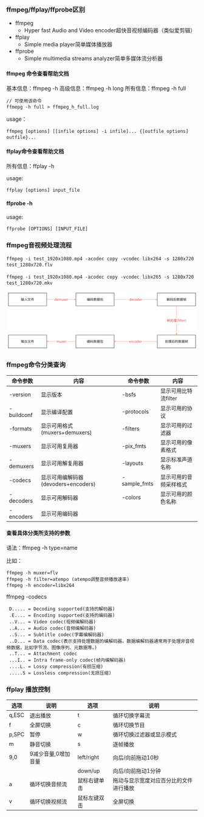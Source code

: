 
### ffmpeg/ffplay/ffprobe区别

* ffmpeg
	* Hyper fast Audio and Video encoder超快音视频编码器（类似爱剪辑）
* ffplay
	* Simple media player简单媒体播放器
* ffprobe
	* Simple multimedia streams analyzer简单多媒体流分析器

#### ffmpeg 命令查看帮助文档

基本信息：ffmpeg -h
高级信息：ffmpeg -h long
所有信息：ffmpeg -h full

```
// 可使用该命令
ffmepg -h full > ffmpeg_h_full.log
```

usage：
```
ffmpeg [options] [[infile options] -i infile]... {[outfile options] outfile}...
```


#### ffplay命令查看帮助文档

所有信息：ffplay -h

usage: 

```
ffplay [options] input_file
```

#### ffprobe -h

usage:

```
ffprobe [OPTIONS] [INPUT_FILE]
```


### ffmpeg音视频处理流程

```
ffmpeg -i test_1920x1080.mp4 -acodec copy -vcodec libx264 -s 1280x720 test_1280x720.flv

ffmpeg -i test_1920x1080.mp4 -acodec copy -vcodec libx265 -s 1280x720 test_1280x720.mkv
```


![ffmpeg音视频处理流程](../../resource/音视频学习/ffmpeg音视频处理流程.svg)



### ffmpeg命令分类查询

| 命令参数 | 内容 | 命令参数 | 内容 |
| ---- | ---- | ---- | ---- |
| -version | 显示版本 | -bsfs | 显示可用比特流filter |
| -buildconf | 显示编译配置 | -protocols | 显示可用的协议 |
| -formats | 显示可用格式(muxers+demuxers) | -filters | 显示可用的过滤器 |
| -muxers | 显示可用复用器 | -pix_fmts | 显示可用的像素格式 |
| -demuxers | 显示可用解复用器 | -layouts | 显示标准声道名称 |
| -codecs | 显示可用编解码器(devoders+encoders) | -sample_fmts | 显示可用的音频采样格式 |
| -decoders | 显示可用解码器 | -colors | 显示可用的颜色名称 |
| -encoders | 显示可用编码器 |  |  |


#### 查看具体分类所支持的参数

语法：ffmpeg -h type=name

比如：

```
ffmpeg -h muxer=flv
ffmpeg -h filter=atempo (atempo调整音频播放速率)
ffmpeg -h encoder=libx264
```

ffmpeg -codecs

```
 D..... = Decoding supported(支持的解码器)
 .E.... = Encoding supported(支持的编码器)
 ..V... = Video codec(视频编解码器)
 ..A... = Audio codec(音频编解码器)
 ..S... = Subtitle codec(字幕编解码器)
 ..D... = Data codec(表示支持处理数据的编解码器。数据编解码器通常用于处理非音视频数据，比如字节流、图像序列、元数据等。)
 ..T... = Attachment codec
 ...I.. = Intra frame-only codec(帧内编解码器)
 ....L. = Lossy compression(有损压缩)
 .....S = Lossless compression(无损压缩)
```

### ffplay 播放控制

| 选项 | 说明 | 选项 | 说明 |
| ---- | ---- | ---- | ---- |
| q,ESC | 退出播放 | t | 循环切换字幕流 |
| f | 全屏切换 | c | 循环切换节目 |
| p,SPC |  暂停 | w | 循环切换过滤器或显示模式 |
| m | 静音切换 | s | 逐帧播放 |
| 9,0 | 9减少音量,0增加音量 | left/right | 向后/向前拖动10秒 |
|  |  | down/up | 向后/向前拖动1分钟 |
| a | 循环切换音频流 | 鼠标右键单击 | 拖动与显示宽度对应百分比的文件进行播放 |
| v | 循环切换视频流 | 鼠标左键双击 | 全屏切换 |

